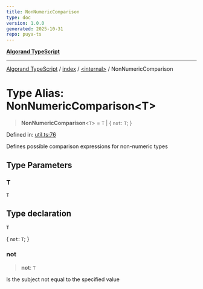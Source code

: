 ```yaml
---
title: NonNumericComparison
type: doc
version: 1.0.0
generated: 2025-10-31
repo: puya-ts
---
```

[**Algorand TypeScript**](../../../README.md)

***

[Algorand TypeScript](../../../modules.md) / [index](../../README.md) / [\<internal\>](../README.md) / NonNumericComparison

# Type Alias: NonNumericComparison\<T\>

> **NonNumericComparison**\<`T`\> = `T` \| \{ `not`: `T`; \}

Defined in: [util.ts:76](https://github.com/algorandfoundation/puya-ts/blob/main/packages/algo-ts/src/util.ts#L76)

Defines possible comparison expressions for non-numeric types

## Type Parameters

### T

`T`

## Type declaration

`T`

\{ `not`: `T`; \}

### not

> **not**: `T`

Is the subject not equal to the specified value
